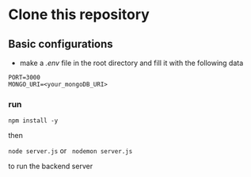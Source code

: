 # Clone this repository

## Basic configurations

- make a _.env_ file in the root directory and fill it with the following data

```
PORT=3000
MONGO_URI=<your_mongoDB_URI>
```

### run

`npm install -y`

then 

`node server.js`
or ` nodemon server.js` 

to run the backend server
